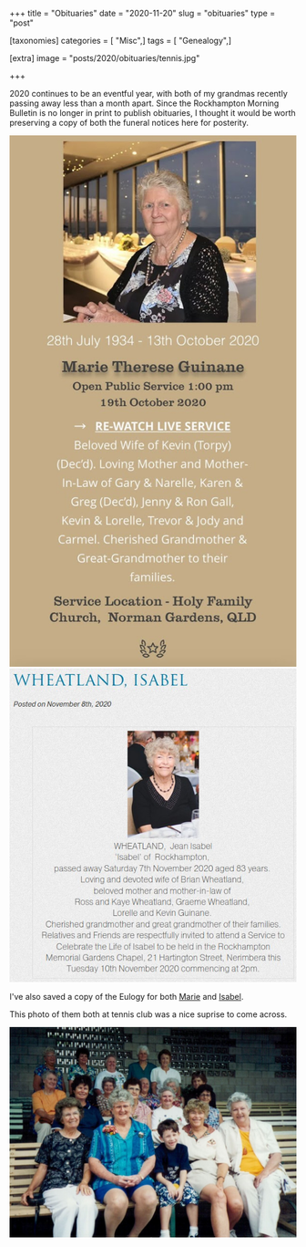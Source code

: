 +++
title = "Obituaries"
date = "2020-11-20"
slug = "obituaries"
type = "post"

[taxonomies]
categories = [ "Misc",]
tags = [ "Genealogy",]

[extra]
image = "posts/2020/obituaries/tennis.jpg"

+++

2020 continues to be an eventful year, with both of my grandmas recently passing away less than a month apart. Since the Rockhampton Morning Bulletin is no longer in print to publish obituaries, I thought it would be worth preserving a copy of both the funeral notices here for posterity. 

![](marie-guinane.jpg)
![](isabel-wheatland.jpg)

I've also saved a copy of the Eulogy for both [Marie](/pages/eulogy-marie-guinane/) and [Isabel](/pages/eulogy-isabel-wheatland/).

This photo of them both at tennis club was a nice suprise to come across.

![](tennis.jpg)